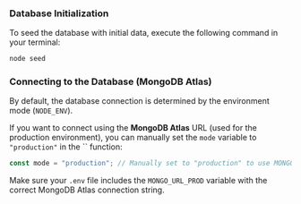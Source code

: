 ### Database Initialization

To seed the database with initial data, execute the following command in your terminal:

```bash
node seed
```

### Connecting to the Database (MongoDB Atlas)

By default, the database connection is determined by the environment mode (`NODE_ENV`).

If you want to connect using the **MongoDB Atlas** URL (used for the production environment), you can manually set the `mode` variable to `"production"` in the `` function:

```js
const mode = "production"; // Manually set to "production" to use MONGO_URL_PROD
```

Make sure your `.env` file includes the `MONGO_URL_PROD` variable with the correct MongoDB Atlas connection string.

